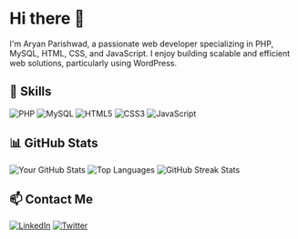 # Hi there 👋

I'm Aryan Parishwad, a passionate web developer specializing in PHP, MySQL, HTML, CSS, and JavaScript. I enjoy building scalable and efficient web solutions, particularly using WordPress. 

## 🔧 Skills
![PHP](https://img.shields.io/badge/PHP-777BB4?style=for-the-badge&logo=php&logoColor=white)
![MySQL](https://img.shields.io/badge/MySQL-4479A1?style=for-the-badge&logo=mysql&logoColor=white)
![HTML5](https://img.shields.io/badge/HTML5-E34F26?style=for-the-badge&logo=html5&logoColor=white)
![CSS3](https://img.shields.io/badge/CSS3-1572B6?style=for-the-badge&logo=css3&logoColor=white)
![JavaScript](https://img.shields.io/badge/JavaScript-F7DF1E?style=for-the-badge&logo=javascript&logoColor=black)

## 📊 GitHub Stats
![Your GitHub Stats](https://github-readme-stats.vercel.app/api?username=AryanParishwad&show_icons=true&theme=radical)
![Top Languages](https://github-readme-stats.vercel.app/api/top-langs/?username=AryanParishwad&layout=compact&theme=radical)
![GitHub Streak Stats](https://github-readme-streak-stats.herokuapp.com/?user=AryanParishwad&theme=radical)

## 📫 Contact Me
[![LinkedIn](https://img.shields.io/badge/LinkedIn-0077B5?style=for-the-badge&logo=linkedin&logoColor=white)](www.linkedin.com/in/aryan-parishwad)
[![Twitter](https://img.shields.io/badge/Twitter-1DA1F2?style=for-the-badge&logo=twitter&logoColor=white)](https://x.com/AryanParishwad)





<!--
**AryanParishwad/AryanParishwad** is a ✨ _special_ ✨ repository because its `README.md` (this file) appears on your GitHub profile.

Here are some ideas to get you started:

- 🔭 I’m currently working on ...
- 🌱 I’m currently learning ...
- 👯 I’m looking to collaborate on ...
- 🤔 I’m looking for help with ...
- 💬 Ask me about ...
- 📫 How to reach me: ...
- 😄 Pronouns: ...
- ⚡ Fun fact: ...
-->
